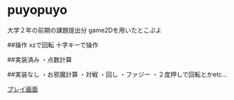 # puyopuyo
大学２年の前期の課題提出分
game2Dを用いたとこぷよ


##操作
xzで回転
十字キーで操作

##実装済み
・点数計算

##実装なし
・お邪魔計算
・対戦
・回し
・ファジー
・２度押しで回転とかetc...

[プレイ画面](https://github.com/takumi001/puyopuyo/blob/master/image.png)
